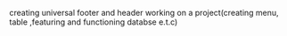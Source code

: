 creating universal footer and header 
working on a project(creating menu, table ,featuring and functioning databse e.t.c)
